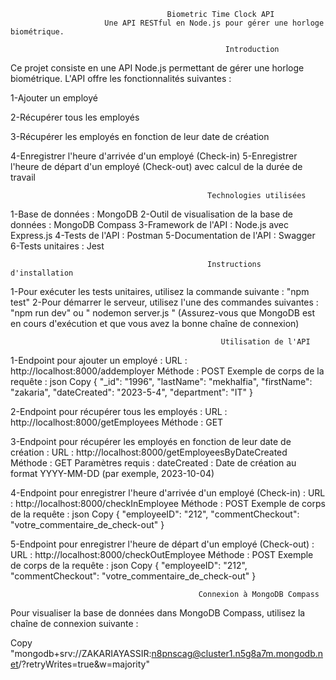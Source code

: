 
                                       Biometric Time Clock API     
                         Une API RESTful en Node.js pour gérer une horloge biométrique.      
                        
                                                    Introduction
                                                    
Ce projet consiste en une API Node.js permettant de gérer une horloge biométrique. L'API offre les fonctionnalités suivantes :
   
1-Ajouter un employé  


2-Récupérer tous les employés  


3-Récupérer les employés en fonction de leur date de création


4-Enregistrer l'heure d'arrivée d'un employé (Check-in)
5-Enregistrer l'heure de départ d'un employé (Check-out) avec calcul de la durée de travail

                                                Technologies utilisées
                                                
1-Base de données : MongoDB
2-Outil de visualisation de la base de données : MongoDB Compass
3-Framework de l'API : Node.js avec Express.js
4-Tests de l'API : Postman
5-Documentation de l'API : Swagger
6-Tests unitaires : Jest

                                                Instructions d'installation

                                                
1-Pour exécuter les tests unitaires, utilisez la commande suivante : "npm test"
2-Pour démarrer le serveur, utilisez l'une des commandes suivantes : "npm run dev"   ou " nodemon server.js "
(Assurez-vous que MongoDB est en cours d'exécution et que vous avez la bonne chaîne de connexion)

                                                   Utilisation de l'API

1-Endpoint pour ajouter un employé :
URL : http://localhost:8000/addemployer
Méthode : POST
Exemple de corps de la requête :
json
Copy
{
  "_id": "1996",
  "lastName": "mekhalfia",
  "firstName": "zakaria",
  "dateCreated": "2023-5-4",
  "department": "IT"
}

2-Endpoint pour récupérer tous les employés :
URL : http://localhost:8000/getEmployees
Méthode : GET


3-Endpoint pour récupérer les employés en fonction de leur date de création :
URL : http://localhost:8000/getEmployeesByDateCreated
Méthode : GET
Paramètres requis :
dateCreated : Date de création au format YYYY-MM-DD (par exemple, 2023-10-04)

4-Endpoint pour enregistrer l'heure d'arrivée d'un employé (Check-in) :
URL : http://localhost:8000/checkInEmployee
Méthode : POST
Exemple de corps de la requête :
json
Copy
{
  "employeeID": "212",
  "commentCheckout": "votre_commentaire_de_check-out"
}

5-Endpoint pour enregistrer l'heure de départ d'un employé (Check-out) :
URL : http://localhost:8000/checkOutEmployee
Méthode : POST
Exemple de corps de la requête :
json
Copy
{
  "employeeID": "212",
  "commentCheckout": "votre_commentaire_de_check-out"
}


                                              Connexion à MongoDB Compass
                                              
Pour visualiser la base de données dans MongoDB Compass, utilisez la chaîne de connexion suivante :

Copy
"mongodb+srv://ZAKARIAYASSIR:n8pnscag@cluster1.n5g8a7m.mongodb.net/?retryWrites=true&w=majority"





                         
                         

